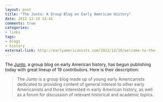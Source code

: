 ```yaml
---
layout: post
title: "The Junto: A Group Blog on Early American History"
date: 2012-12-10 14:41
comments: true
categories: 
- links
tags:
- blogs
- history
external-link: http://earlyamericanists.com/2012/12/10/welcome-to-the-junto/ 
---
```


The [Junto][], a group blog on early American history, has begun
publishing today with great lineup of 19 contributors. Here is their
description:

> The Junto is a group blog made up of young early Americanists
> dedicated to providing content of general interest to other early
> Americanists and those interested in early American history, as well
> as a forum for discussion of relevant historical and academic topics.

  [Junto]: http://earlyamericanists.com/2012/12/10/welcome-to-the-junto/
